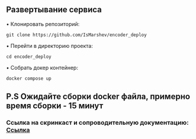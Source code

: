 <h2>Развертывание сервиса</h2>
•  Клонировать репозиторий:

	git clone https://github.com/IsMarshev/encoder_deploy

•  Перейти в директорию проекта:

	cd encoder_deploy

•  Собрать докер контейнер:

	docker compose up	
<h2>P.S Ожидайте сборки docker файла, примерно время сборки - 15 минут</h2>
<h3>Ссылка на скринкаст и сопроводительную документацию: <a href = "https://disk.yandex.ru/client/disk/%D0%9A%D0%A8%D0%90%D0%94">Ссылка</a></h3>
